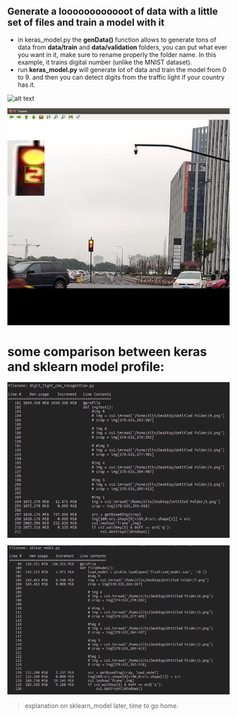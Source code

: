 ## Generate a loooooooooooot of data with a little set of files and train a model with it

* in keras_model.py the **genData()** function allows to generate tons of data from **data/train** and **data/validation** folders, you can put what ever you want in it, make sure to rename properly the folder name. In this example, it trains digital number (unlike the MNIST dataset).
* run **keras_model.py** will generate lot of data and train the model from 0 to 9. and then you can detect digits from the traffic light if your country has it.

![alt text](https://github.com/linzhibo/some_nn_ml_stuff/blob/master/readme_pics/detect_1.png "this is image un")

![alt text](https://github.com/linzhibo/some_nn_ml_stuff/blob/master/readme_pics/detect_2.png "this is image deux")

# some comparison between keras and sklearn model profile:
![alt text](https://github.com/linzhibo/some_nn_ml_stuff/blob/master/readme_pics/profile_keras.png "this is image trois")

![alt text](https://github.com/linzhibo/some_nn_ml_stuff/blob/master/readme_pics/profile_sklearn.png "this is image quatre")

> explanation on sklearn_model later, time to go home.
